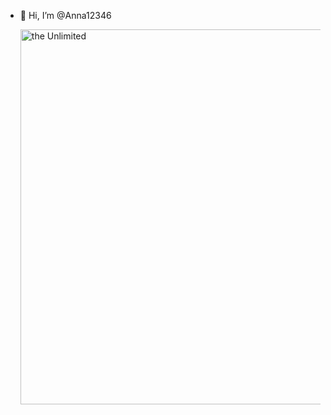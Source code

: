 - 👋 Hi, I’m @Anna12346

  <img src="https://images.app.goo.gl/9EMxZwaMVTyRyifH6" alt="the Unlimited" width="600">
